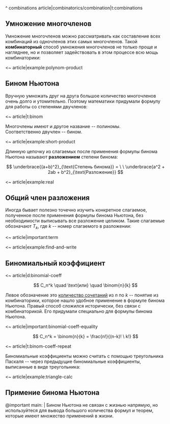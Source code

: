 ^ combinations article|combinatorics/combination|t:combinations

## Умножение многочленов

Умножение многочленов можно рассматривать как составление всех комбинаций из одночленов этих самых многочленов.
Такой **комбинаторный** способ умножения многочленов не только проще и нагляднее, но и позволяет задействовать в этом процессе всю мощь комбинаторики:

<~ article|example:polynom-product

## Бином Ньютона

Вручную умножать друг на друга большое количество многочленов очень долго и утомительно.
Поэтому математики придумали формулу для работы со степенями двучленов:

<~ article|t:binom

Многочлены имеют и другое название -- полиномы.<br>
Соответственно двучлен -- бином.

<~ article|example:short-product

Длинную цепочку из слагаемых после применения формулы бинома Ньютона называют **разложением** степени бинома:

$$ \underbrace{(a+b)^2}_{\text{Степень бинома}} = \ \ \underbrace{a^2 + 2ab + b^2}_{\text{Разложение}} $$

<~ article|example:real

## Общий член разложения

Иногда бывает полезно точечно изучить конкретное слагаемое, полученное после применения формулы бинома Ньютона, без необходимости выписывать все разложение целиком.
Такие слагаемые обозначают $T_k$, где $k$ -- номер слагаемого в разложении:

<~ article|important:term

<~ article|example:find-and-write

## Биномиальный коэффициент

<~ article|d:binomial-coeff

$$ C_n^k \quad \text{или} \quad \binom{n}{k} $$

Левое обозначение это [количество сочетаний](^combinations) из $n$ по $k$ -- понятие из комбинаторики, которое нашло удобное применение в формуле бинома Ньютона.
Правый способ сложился исторически, без связи с комбинаторикой.
Его придумали специально для формулы бинома Ньютона.

<~ article|important:binomial-coeff-equality

$$ C_n^k = \binom{n}{k} = \frac{n!}{(n-k)! \ k!} $$

<~ article|t:binom-coeff-repeat

Биномиальные коэффициенты можно считать с помощью треугольника Паскаля -- через предыдущие биномиальные коэффициенты, выписанные в виде треугольника:

<~ article|example:triangle-calc

## Примение бинома Ньютона

@important
    main: |
        Бином Ньютона не связан с жизнью напрямую, но используйтеся для вывода большого количества формул и теорем, которые имеют множество применений в жизни.